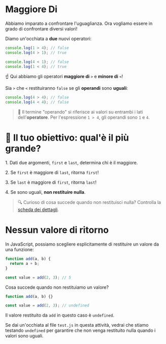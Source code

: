 # Maggiore Di

Abbiamo imparato a confrontare l'uguaglianza. Ora vogliamo essere in grado di confrontare diversi valori!

Diamo un'occhiata a **due** nuovi operatori:

```js
console.log(1 > 4); // false
console.log(4 > 1); // true

console.log(4 < 1); // false
console.log(1 < 4); // true
```

☝️ Qui abbiamo gli operatori **maggiore di** `>` e **minore di** `<`!

Sia `>` che `<` restituiranno `false` se gli **operandi** sono **uguali**:

```js
console.log(4 > 4); // false
console.log(4 < 4); // false
```

> 📖 Il termine "operando" si riferisce ai valori su entrambi i lati dell'**operatore**. Per l'espressione `1 > 4`, gli operandi sono `1` e `4`.

# 🏁 Il tuo obiettivo: qual'è il più grande?

1\. Dati due argomenti, `first` e `last`, determina chi è il maggiore.

2\. Se `first` è maggiore di `last`, ritorna `first`!

3\. Se `last` è maggiore di `first`, ritorna `last`!

4\. Se sono uguali, **non restituire nulla**.

> 🔍 Curioso di cosa succede quando non restituisci nulla? Controlla la [scheda dei dettagli](https://university.alchemy.com/course/js/sc/5d7feb8309d5ed335cbf092c/stage/5d7ff3ab09d5ed335cbf093b?tab=details).

# Nessun valore di ritorno

In JavaScript, possiamo scegliere esplicitamente di restituire un valore da una funzione:

```js
function add(a, b) {
  return a + b;
}

const value = add(2, 3); // 5
```

Cosa succede quando non restituiamo un valore?

```js
function add(a, b) {}

const value = add(2, 3); // undefined
```

Il valore restituito da `add` in questo caso è `undefined`.

Se dai un'occhiata al file `test.js` in questa attività, vedrai che stiamo testando `undefined` per garantire che non venga restituito nulla quando i valori sono uguali.
